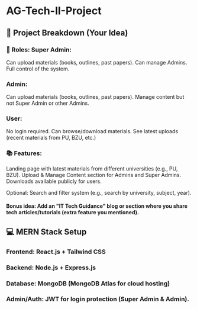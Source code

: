 # AG-Tech-II-Project
## 📝 Project Breakdown (Your Idea)
### 🎯 Roles: Super Admin:
  Can upload materials (books, outlines, past papers).
  Can manage Admins.
  Full control of the system.

### Admin:
  Can upload materials (books, outlines, past papers).
  Manage content but not Super Admin or other Admins.

### User:
  No login required.
  Can browse/download materials.
  See latest uploads (recent materials from PU, BZU, etc.)

### 📚 Features:
  Landing page with latest materials from different universities (e.g., PU, BZU).
  Upload & Manage Content section for Admins and Super Admins.
  Downloads available publicly for users.

  Optional: Search and filter system (e.g., search by university, subject, year).

  #### Bonus idea: Add an "IT Tech Guidance" blog or section where you share tech articles/tutorials (extra feature you mentioned).

## 💻 MERN Stack Setup
### Frontend: React.js + Tailwind CSS
### Backend: Node.js + Express.js
### Database: MongoDB (MongoDB Atlas for cloud hosting)
### Admin/Auth: JWT for login protection (Super Admin & Admin).

